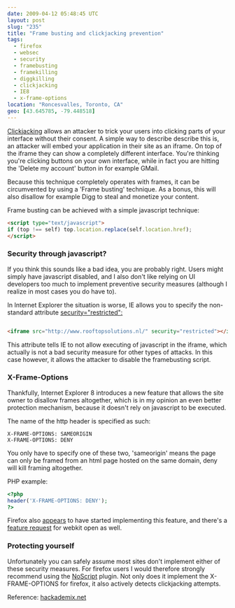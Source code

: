 ```yaml
---
date: 2009-04-12 05:48:45 UTC
layout: post
slug: "235"
title: "Frame busting and clickjacking prevention"
tags:
  - firefox
  - websec
  - security
  - framebusting
  - framekilling
  - diggkilling
  - clickjacking
  - IE8
  - x-frame-options
location: "Roncesvalles, Toronto, CA"
geo: [43.645785, -79.448518]
---
```


<a href="http://en.wikipedia.org/wiki/Clickjacking">Clickjacking</a> allows
an attacker to trick your users into clicking parts of your interface without
their consent. A simple way to describe describe this is, an attacker will embed
your application in their site as an iframe. On top of the iframe they can
show a completely different interface. You're thinking you're clicking buttons
on your own interface, while in fact you are hitting the 'Delete my account'
button in for example GMail.

Because this technique completely operates with frames, it can be
circumvented by using a 'Frame busting' technique. As a bonus, this will also
disallow for example Digg to steal and monetize your content.

Frame busting can be achieved with a simple javascript technique:

```html
<script type="text/javascript">
if (top !== self) top.location.replace(self.location.href);
</script>
```

<h3>Security through javascript?</h3>

If you think this sounds like a bad idea, you are probably right. Users might
simply have javascript disabled, and I also don't like relying on UI developers
too much to implement preventive security measures (although I realize in most
cases you do have to).

In Internet Explorer the situation is worse, IE allows you to specify the
non-standard attribute <a href="http://msdn.microsoft.com/en-us/library/ms534622(VS.85).aspx" class="dead-link">security="restricted":</a>

```html

<iframe src="http://www.rooftopsolutions.nl/" security="restricted"></iframe>

```

This attribute tells IE to not allow executing of javascript in the iframe,
which actually is not a bad security measure for other types of attacks. In this
case however, it allows the attacker to disable the framebusting script.

<h3>X-Frame-Options</h3>

Thankfully, Internet Explorer 8 introduces a new feature that allows the site
owner to disallow frames altogether, which is in my opinion an even better
protection mechanism, because it doesn't rely on javascript to be executed.

The name of the http header is specified as such:

```
X-FRAME-OPTIONS: SAMEORIGIN
X-FRAME-OPTIONS: DENY
```

You only have to specify one of these two, 'sameorigin' means the page
can only be framed from an html page hosted on the same domain, deny will
kill framing altogether.


PHP example:

```php
<?php
header('X-FRAME-OPTIONS: DENY');
?>
```

Firefox also <a href="https://bugzilla.mozilla.org/show_bug.cgi?id=475530">appears</a> to
have started implementing this feature, and there's a <a href="https://bugs.webkit.org/show_bug.cgi?id=23907">feature request</a> for webkit open as well.

<h3>Protecting yourself</h3>

Unfortunately you can safely assume most sites don't implement either of
these security measures. For firefox users I would therefore strongly recommend
using the <a href="http://noscript.net/">NoScript</a> plugin. Not only
does it implement the X-FRAME-OPTIONS for firefox, it also actively detects
clickjacking attempts.

Reference: <a href="http://hackademix.net">hackademix.net</a>
